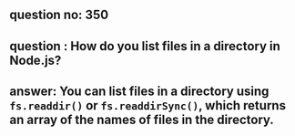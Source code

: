 
      
## question no: 350

## question : How do you list files in a directory in Node.js?

## answer: You can list files in a directory using `fs.readdir()` or `fs.readdirSync()`, which returns an array of the names of files in the directory.
      
